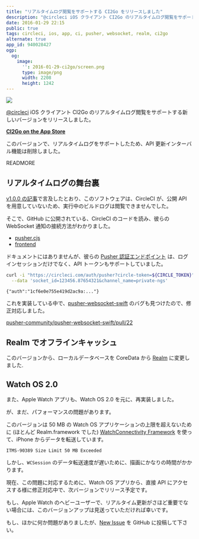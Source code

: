 ```yaml
---
title: "リアルタイムログ閲覧をサポートする CI2Go をリリースしました"
description: "@circleci iOS クライアント CI2Go のリアルタイムログ閲覧をサポートする新しいバージョンをリリースしました。"
date: 2016-01-29 22:15
public: true
tags: circleci, ios, app, ci, pusher, websocket, realm, ci2go
alternate: true
app_id: 940028427
ogp:
  og:
    image:
      '': 2016-01-29-ci2go/screen.png
      type: image/png
      width: 2208
      height: 1242
---
```


[![](2016-01-29-ci2go/screen.gif)][AppStore]

[@circleci] iOS クライアント CI2Go のリアルタイムログ閲覧をサポートする新しいバージョンをリリースしました。

**[CI2Go on the App Store][AppStore]**

このバージョンで、リアルタイムログをサポートしたため、API 更新インターバル機能は削除しました。

READMORE

## リアルタイムログの舞台裏

[v1.0.0 の記事]で言及したとおり、このソフトウェアは、CircleCI が、公開 API を用意していないため、実行中のビルドログは閲覧できませんでした。

そこで、GitHub に公開されている、CircleCI のコードを読み、彼らの WebSocket 通知の接続方法がわかりました。

- [pusher.cjs](https://github.com/circleci/frontend/blob/master/src-cljs/frontend/pusher.cljs)
- [frontend](https://github.com/circleci/frontend)

ドキュメントにはありませんが、彼らの [Pusher 認証エンドポイント] は、ログインセッションだけでなく、API トークンもサポートしていました。

```sh
curl -i "https://circleci.com/auth/pusher?circle-token=${CIRCLE_TOKEN}" \
  --data 'socket_id=123456.87654321&channel_name=private-ngs'
```

```
{"auth":"1cf6e0e755e419d2ac9a:..."}
```

これを実装している中で、[pusher-websocket-swift] のバグも見つけたので、修正対応しました。

[pusher-community/pusher-websocket-swift/pull/22]

## Realm でオフラインキャッシュ

このバージョンから、ローカルデータベースを CoreData から [Realm] に変更しました.

## Watch OS 2.0

また、Apple Watch アプリも、Watch OS 2.0 を元に、再実装しました。

が、まだ、パフォーマンスの問題があります。

このバージョンは 50 MB の Watch OS アプリケーションの上限を超えないために (ほとんど Realm.framework でした) [WatchConnectivity Framework] を使って、iPhone からデータを転送しています。

```
ITMS-90389 Size Limit 50 MB Exceeded
```

しかし、`WCSession` のデータ転送速度が遅いために、描画にかなりの時間がかかります。

現在、この問題に対応するために、Watch OS アプリから、直接 API にアクセスする様に修正対応中で、次バージョンでリリース予定です。

もし、Apple Watch のヘビーユーザーで、リアルタイム更新がさほど重要でない場合には、このバージョンアップは見送っていただければ幸いです。

もし、ほかに何か問題がありましたが、[New Issue] を GitHub に投稿して下さい。

[AppStore]: https://itunes.apple.com/app/id940028427?mt=8
[API]: https://circleci.com/docs/api
[New Issue]: https://github.com/ngs/ci2go/issues/new
[@circleci]: https://circleci.com
[v1.0.0 の記事]: /2014/11/26/ci2go/
[Pusher 認証エンドポイント]: https://pusher.com/docs/authenticating_users#authEndpoint/lang=ios
[pusher-websocket-swift]: https://github.com/pusher-community/pusher-websocket-swift
[pusher-community/pusher-websocket-swift/pull/22]: https://github.com/pusher-community/pusher-websocket-swift/pull/22
[Realm]: https://realm.io
[WatchConnectivity Framework]: https://developer.apple.com/library/watchos/documentation/WatchConnectivity/Reference/WatchConnectivity_framework/
